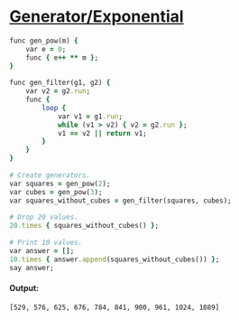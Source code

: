 [1]: https://rosettacode.org/wiki/Generator/Exponential

# [Generator/Exponential][1]

```ruby
func gen_pow(m) {
    var e = 0;
    func { e++ ** m };
}
 
func gen_filter(g1, g2) {
    var v2 = g2.run;
    func {
        loop {
            var v1 = g1.run;
            while (v1 > v2) { v2 = g2.run };
            v1 == v2 || return v1;
        }
    }
}
 
# Create generators.
var squares = gen_pow(2);
var cubes = gen_pow(3);
var squares_without_cubes = gen_filter(squares, cubes);
 
# Drop 20 values.
20.times { squares_without_cubes() };
 
# Print 10 values.
var answer = [];
10.times { answer.append(squares_without_cubes()) };
say answer;
```

#### Output:
```
[529, 576, 625, 676, 784, 841, 900, 961, 1024, 1089]
```